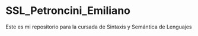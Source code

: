 # SSL_Petroncini_Emiliano
Este es mi repositorio para la cursada de Sintaxis y Semántica de Lenguajes
